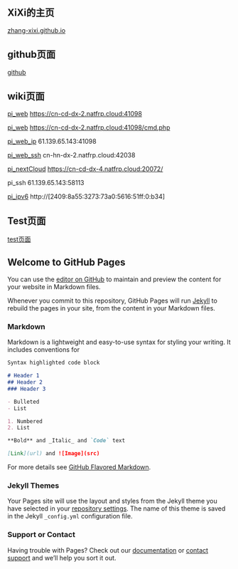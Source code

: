 ## XiXi的主页
[zhang-xixi.github.io](http://zhang-xixi.github.io) 
## github页面
[github](http://github.com/zhang-xixi)
## wiki页面
[pi_web](https://cn-cd-dx-2.natfrp.cloud:41098) https://cn-cd-dx-2.natfrp.cloud:41098

[pi_web](https://cn-cd-dx-2.natfrp.cloud:41098/cmd.php) https://cn-cd-dx-2.natfrp.cloud:41098/cmd.php

[pi_web_ip](https://61.139.65.143:41098) 61.139.65.143:41098

[pi_web_ssh](https://cn-hn-dx-2.natfrp.cloud:42038) cn-hn-dx-2.natfrp.cloud:42038

[pi_nextCloud](https://cn-cd-dx-4.natfrp.cloud:20072/) https://cn-cd-dx-4.natfrp.cloud:20072/

pi_ssh 61.139.65.143:58113

[pi_ipv6](http://[2409:8a55:3273:73a0:5616:51ff:0:b34]) http://[2409:8a55:3273:73a0:5616:51ff:0:b34]

## Test页面
[test页面](http://zhang-xixi.github.io/test.html)

## Welcome to GitHub Pages

You can use the [editor on GitHub](https://github.com/337930810/337930810.github.io/edit/master/index.md) to maintain and preview the content for your website in Markdown files.

Whenever you commit to this repository, GitHub Pages will run [Jekyll](https://jekyllrb.com/) to rebuild the pages in your site, from the content in your Markdown files.

### Markdown

Markdown is a lightweight and easy-to-use syntax for styling your writing. It includes conventions for

```markdown
Syntax highlighted code block

# Header 1
## Header 2
### Header 3

- Bulleted
- List

1. Numbered
2. List

**Bold** and _Italic_ and `Code` text

[Link](url) and ![Image](src)
```

For more details see [GitHub Flavored Markdown](https://guides.github.com/features/mastering-markdown/).

### Jekyll Themes

Your Pages site will use the layout and styles from the Jekyll theme you have selected in your [repository settings](https://github.com/337930810/337930810.github.io/settings). The name of this theme is saved in the Jekyll `_config.yml` configuration file.

### Support or Contact

Having trouble with Pages? Check out our [documentation](https://help.github.com/categories/github-pages-basics/) or [contact support](https://github.com/contact) and we’ll help you sort it out.
